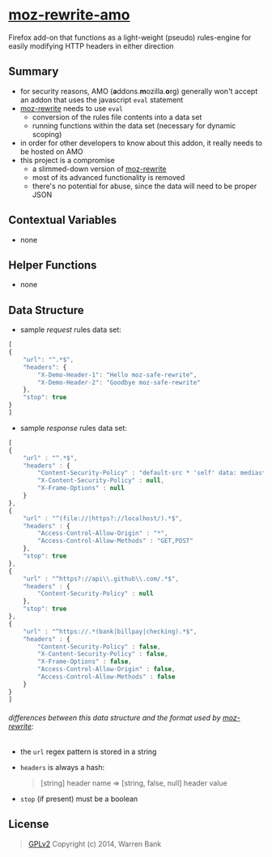 # [moz-rewrite-amo](https://github.com/warren-bank/moz-rewrite-amo)

Firefox add-on that functions as a light-weight (pseudo) rules-engine for easily modifying HTTP headers in either direction

## Summary

* for security reasons, AMO (<b>a</b>ddons.<b>m</b>ozilla.<b>o</b>rg) generally won't accept an addon that uses the javascript `eval` statement
* [moz-rewrite](https://github.com/warren-bank/moz-rewrite) needs to use `eval`
  * conversion of the rules file contents into a data set
  * running functions within the data set (necessary for dynamic scoping)
* in order for other developers to know about this addon, it really needs to be hosted on AMO
* this project is a compromise
  * a slimmed-down version of [moz-rewrite](https://github.com/warren-bank/moz-rewrite)
  * most of its advanced functionality is removed
  * there's no potential for abuse, since the data will need to be proper JSON

## Contextual Variables

* none

## Helper Functions

* none

## Data Structure

* sample _request_ rules data set:

```javascript
[
{
    "url": "^.*$",
    "headers": {
        "X-Demo-Header-1": "Hello moz-safe-rewrite",
        "X-Demo-Header-2": "Goodbye moz-safe-rewrite"
    },
    "stop": true
}
]
```

* sample _response_ rules data set:

```javascript
[
{
    "url" : "^.*$",
    "headers" : {
        "Content-Security-Policy" : "default-src * 'self' data: mediastream:;frame-ancestors *",
        "X-Content-Security-Policy" : null,
        "X-Frame-Options" : null
    }
},
{
    "url" : "^(file://|https?://localhost/).*$",
    "headers" : {
        "Access-Control-Allow-Origin" : "*",
        "Access-Control-Allow-Methods" : "GET,POST"
    },
    "stop": true
},
{
    "url" : "^https?://api\\.github\\.com/.*$",
    "headers" : {
        "Content-Security-Policy" : null
    },
    "stop": true
},
{
    "url" : "^https://.*(bank|billpay|checking).*$",
    "headers" : {
        "Content-Security-Policy" : false,
        "X-Content-Security-Policy" : false,
        "X-Frame-Options" : false,
        "Access-Control-Allow-Origin" : false,
        "Access-Control-Allow-Methods" : false
    }
}
]
```

###### differences between this data structure and the format used by [moz-rewrite](https://github.com/warren-bank/moz-rewrite#user-content-data-structure):
  * the `url` regex pattern is stored in a string
  * `headers` is always a hash:

      >  [string] header name &rArr; [string, false, null] header value
  * `stop` (if present) must be a boolean

## License
  > [GPLv2](http://www.gnu.org/licenses/gpl-2.0.txt)
  > Copyright (c) 2014, Warren Bank
